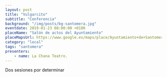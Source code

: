 ```yaml
---
layout: post
title: "Vulgarcito"
subtitle: "Conferencia"
background: "/img/posts/bg-santomera.jpg"
eventdate: 2019-01-23 08:00:00 +0100
placeName: "Salón de actos del Ayuntamiento"
placeMapsUrl: https://www.google.es/maps/place/Ayuntamiento+de+Santomera/@38.061672,-1.0509643,17z/data=!3m1!4b1!4m5!3m4!1s0xd639b583c56b34d:0xecb076faf4091426!8m2!3d38.0616678!4d-1.0487756
category: "local"
tags: "santomera"
presenters:
    - name: La Chana Teatro.
---
```


Dos sesiones por determinar